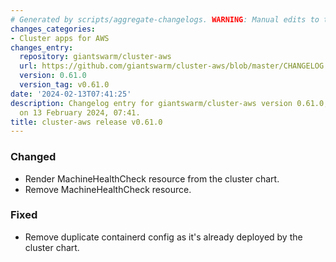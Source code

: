 ```yaml
---
# Generated by scripts/aggregate-changelogs. WARNING: Manual edits to this files will be overwritten.
changes_categories:
- Cluster apps for AWS
changes_entry:
  repository: giantswarm/cluster-aws
  url: https://github.com/giantswarm/cluster-aws/blob/master/CHANGELOG.md#0610---2024-02-12
  version: 0.61.0
  version_tag: v0.61.0
date: '2024-02-13T07:41:25'
description: Changelog entry for giantswarm/cluster-aws version 0.61.0, published
  on 13 February 2024, 07:41.
title: cluster-aws release v0.61.0
---
```


### Changed
- Render MachineHealthCheck resource from the cluster chart.
- Remove MachineHealthCheck resource.
### Fixed
- Remove duplicate containerd config as it's already deployed by the cluster chart.
